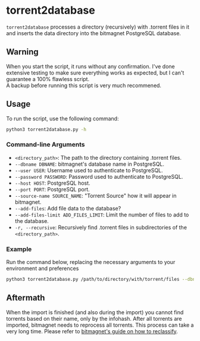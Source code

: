 # torrent2database

`torrent2database` processes a directory (recursively) with .torrent files in it and inserts the data directory into the bitmagnet PostgreSQL database.

## Warning

When you start the script, it runs without any confirmation. I've done extensive testing to make sure everything works as expected, but I can't guarantee a 100% flawless script.  
A backup before running this script is very much recommened.  

## Usage

To run the script, use the following command:

```bash
python3 torrent2database.py -h
```

### Command-line Arguments

- `<directory_path>`: The path to the directory containing .torrent files.
- `--dbname DBNAME`: bitmagnet's database name in PostgreSQL.
- `--user USER`: Username used to authenticate to PostgreSQL.
- `--password PASSWORD`: Password used to authenticate to PostgreSQL.
- `--host HOST`: PostgreSQL host.
- `--port PORT`: PostgreSQL port.
- `--source-name SOURCE_NAME`: "Torrent Source" how it will appear in bitmagnet.
- `--add-files`: Add file data to the database?
- `--add-files-limit ADD_FILES_LIMIT`: Limit the number of files to add to the database.
- `-r, --recursive`: Recursively find .torrent files in subdirectories of the `<directory_path>`.


### Example

Run the command below, replacing the necessary arguments to your environment and preferences
```bash
python3 torrent2database.py /path/to/directory/with/torrent/files --dbname bitmagnet --user postgres --password PASSWORD --host 192.168.2.0 --port 5432 --source SOURCE --add-files --add-files-limit 500 --recursive
```

## Aftermath
When the import is finished (and also during the import) you cannot find torrents based on their name, only by the infohash.
After all torrents are imported, bitmagnet needs to reprocess all torrents. This process can take a very long time. Please refer to [bitmagnet's guide on how to reclassify](https://bitmagnet.io/tutorials/reprocess-reclassify.html).
